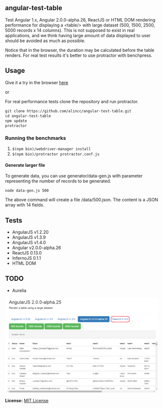 angular-test-table
------------------
Test Angular 1.x, Angular 2.0.0-alpha.26, ReactJS or HTML DOM rendering performance for displaying a &lt;table/> with large dataset (500, 1500, 2500, 5000 records x 14 columns).
This is not supposed to exist in real applications, and we think having large amount of data displayed to user should be avoided as much as possible.

Notice that in the browser, the duration may be calculated before the table renders. For real test results it's better to use protractor with benchpress.

Usage
-----
Give it a try in the browser [here](https://rawgit.com/alincc/angular-test-table/master/angular1/index.html)

or

For real performance tests clone the repository and run protractor.
```
git clone https://github.com/alincc/angular-test-table.git
cd angular-test-table
npm update
protractor
```

### Running the benchmarks

1. `$(npm bin)/webdriver-manager install`
2. `$(npm bin)/protractor protractor.conf.js`

#### Generate larger file

To generate data, you can use generator/data-gen.js with parameter representing the number of records to be generated.
```
node data-gen.js 500
```
The above command will create a file /data/500.json.
The content is a JSON array with 14 fields.

Tests
-----
- AngularJS v1.2.20
- AngularJS v1.3.9
- AngularJS v1.4.0
- Angular v2.0.0-alpha.26
- ReactJS 0.13.0
- InfernoJS 0.1.1
- HTML DOM

TODO
----
- Aurelia

![](https://github.com/alincc/angular-test-table/blob/master/img/sample.png)


**License:** [MIT License](https://raw.github.com/finom/matreshka/master/LICENSE)
